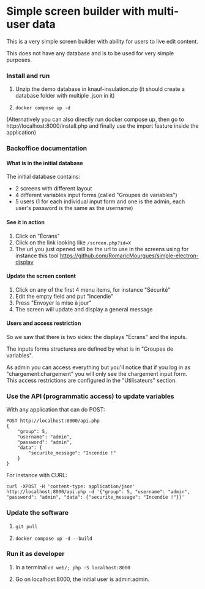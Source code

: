 # Simple screen builder with multi-user data

This is a very simple screen builder with ability for users to live edit content.

This does not have any database and is to be used for very simple purposes.

### Install and run

1. Unzip the demo database in knauf-insulation.zip (it should create a database folder with multiple .json in it)

2. `docker compose up -d`

(Alternatively you can also directly run docker compose up, then go to http://localhost:8000/install.php and finally use the import feature inside the application)

### Backoffice documentation

#### What is in the initial database

The initial database contains:

- 2 screens with different layout
- 4 different variables input forms (called "Groupes de variables")
- 5 users (1 for each individual input form and one is the admin, each user's password is the same as the username)

#### See it in action

1. Click on "Écrans"
2. Click on the link looking like `/screen.php?id=X`
3. The url you just opened will be the url to use in the screens using for instance this tool https://github.com/RomaricMourgues/simple-electron-display

#### Update the screen content

1. Click on any of the first 4 menu items, for instance "Sécurité"
2. Edit the empty field and put "Incendie"
3. Press "Envoyer la mise à jour"
4. The screen will update and display a general message

#### Users and access restriction

So we saw that there is two sides: the displays "Écrans" and the inputs.

The inputs forms structures are defined by what is in "Groupes de variables".

As admin you can access everything but you'll notice that if you log in as "chargement:chargement" you will only see the chargement input form. This access restrictions are configured in the "Utilisateurs" section.

### Use the API (programmatic access) to update variables

With any application that can do POST:

```
POST http://localhost:8000/api.php
{
    "group": 5,
    "username": "admin",
    "password": "admin",
    "data": {
        "securite_message": "Incendie !"
    }
}
```

For instance with CURL:

`curl -XPOST -H 'content-type: application/json' http://localhost:8000/api.php -d '{"group": 5, "username": "admin", "password": "admin", "data": {"securite_message": "Incendie !"}}'`

### Update the software

1. `git pull`

2. `docker compose up -d --build`

### Run it as developer

1. In a terminal `cd web/; php -S localhost:8000`

2. Go on localhost:8000, the initial user is admin:admin.
